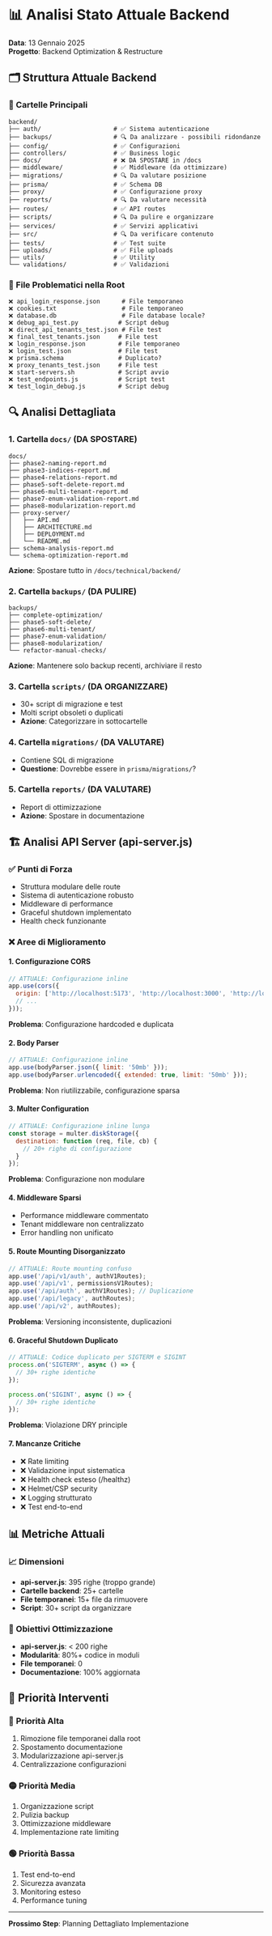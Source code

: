 # 📊 Analisi Stato Attuale Backend

**Data**: 13 Gennaio 2025  
**Progetto**: Backend Optimization & Restructure

## 🗂️ Struttura Attuale Backend

### 📁 Cartelle Principali
```
backend/
├── auth/                    # ✅ Sistema autenticazione
├── backups/                 # 🔍 Da analizzare - possibili ridondanze
├── config/                  # ✅ Configurazioni
├── controllers/             # ✅ Business logic
├── docs/                    # ❌ DA SPOSTARE in /docs
├── middleware/              # ✅ Middleware (da ottimizzare)
├── migrations/              # 🔍 Da valutare posizione
├── prisma/                  # ✅ Schema DB
├── proxy/                   # ✅ Configurazione proxy
├── reports/                 # 🔍 Da valutare necessità
├── routes/                  # ✅ API routes
├── scripts/                 # 🔍 Da pulire e organizzare
├── services/                # ✅ Servizi applicativi
├── src/                     # 🔍 Da verificare contenuto
├── tests/                   # ✅ Test suite
├── uploads/                 # ✅ File uploads
├── utils/                   # ✅ Utility
└── validations/             # ✅ Validazioni
```

### 🚨 File Problematici nella Root
```
❌ api_login_response.json      # File temporaneo
❌ cookies.txt                  # File temporaneo
❌ database.db                  # File database locale?
❌ debug_api_test.py           # Script debug
❌ direct_api_tenants_test.json # File test
❌ final_test_tenants.json     # File test
❌ login_response.json         # File temporaneo
❌ login_test.json             # File test
❌ prisma.schema               # Duplicato?
❌ proxy_tenants_test.json     # File test
❌ start-servers.sh            # Script avvio
❌ test_endpoints.js           # Script test
❌ test_login_debug.js         # Script debug
```

## 🔍 Analisi Dettagliata

### 1. **Cartella `docs/` (DA SPOSTARE)**
```
docs/
├── phase2-naming-report.md
├── phase3-indices-report.md
├── phase4-relations-report.md
├── phase5-soft-delete-report.md
├── phase6-multi-tenant-report.md
├── phase7-enum-validation-report.md
├── phase8-modularization-report.md
├── proxy-server/
│   ├── API.md
│   ├── ARCHITECTURE.md
│   ├── DEPLOYMENT.md
│   └── README.md
├── schema-analysis-report.md
└── schema-optimization-report.md
```
**Azione**: Spostare tutto in `/docs/technical/backend/`

### 2. **Cartella `backups/` (DA PULIRE)**
```
backups/
├── complete-optimization/
├── phase5-soft-delete/
├── phase6-multi-tenant/
├── phase7-enum-validation/
├── phase8-modularization/
└── refactor-manual-checks/
```
**Azione**: Mantenere solo backup recenti, archiviare il resto

### 3. **Cartella `scripts/` (DA ORGANIZZARE)**
- 30+ script di migrazione e test
- Molti script obsoleti o duplicati
- **Azione**: Categorizzare in sottocartelle

### 4. **Cartella `migrations/` (DA VALUTARE)**
- Contiene SQL di migrazione
- **Questione**: Dovrebbe essere in `prisma/migrations/`?

### 5. **Cartella `reports/` (DA VALUTARE)**
- Report di ottimizzazione
- **Azione**: Spostare in documentazione

## 🏗️ Analisi API Server (api-server.js)

### ✅ Punti di Forza
- Struttura modulare delle route
- Sistema di autenticazione robusto
- Middleware di performance
- Graceful shutdown implementato
- Health check funzionante

### ❌ Aree di Miglioramento

#### 1. **Configurazione CORS**
```javascript
// ATTUALE: Configurazione inline
app.use(cors({
  origin: ['http://localhost:5173', 'http://localhost:3000', 'http://localhost:5173'],
  // ...
}));
```
**Problema**: Configurazione hardcoded e duplicata

#### 2. **Body Parser**
```javascript
// ATTUALE: Configurazione inline
app.use(bodyParser.json({ limit: '50mb' }));
app.use(bodyParser.urlencoded({ extended: true, limit: '50mb' }));
```
**Problema**: Non riutilizzabile, configurazione sparsa

#### 3. **Multer Configuration**
```javascript
// ATTUALE: Configurazione inline lunga
const storage = multer.diskStorage({
  destination: function (req, file, cb) {
    // 20+ righe di configurazione
  }
});
```
**Problema**: Configurazione non modulare

#### 4. **Middleware Sparsi**
- Performance middleware commentato
- Tenant middleware non centralizzato
- Error handling non unificato

#### 5. **Route Mounting Disorganizzato**
```javascript
// ATTUALE: Route mounting confuso
app.use('/api/v1/auth', authV1Routes);
app.use('/api/v1', permissionsV1Routes);
app.use('/api/auth', authV1Routes); // Duplicazione
app.use('/api/legacy', authRoutes);
app.use('/api/v2', authRoutes);
```
**Problema**: Versioning inconsistente, duplicazioni

#### 6. **Graceful Shutdown Duplicato**
```javascript
// ATTUALE: Codice duplicato per SIGTERM e SIGINT
process.on('SIGTERM', async () => {
  // 30+ righe identiche
});

process.on('SIGINT', async () => {
  // 30+ righe identiche
});
```
**Problema**: Violazione DRY principle

#### 7. **Mancanze Critiche**
- ❌ Rate limiting
- ❌ Validazione input sistematica
- ❌ Health check esteso (/healthz)
- ❌ Helmet/CSP security
- ❌ Logging strutturato
- ❌ Test end-to-end

## 📊 Metriche Attuali

### 📈 Dimensioni
- **api-server.js**: 395 righe (troppo grande)
- **Cartelle backend**: 25+ cartelle
- **File temporanei**: 15+ file da rimuovere
- **Script**: 30+ script da organizzare

### 🎯 Obiettivi Ottimizzazione
- **api-server.js**: < 200 righe
- **Modularità**: 80%+ codice in moduli
- **File temporanei**: 0
- **Documentazione**: 100% aggiornata

## 🚀 Priorità Interventi

### 🔴 **Priorità Alta**
1. Rimozione file temporanei dalla root
2. Spostamento documentazione
3. Modularizzazione api-server.js
4. Centralizzazione configurazioni

### 🟡 **Priorità Media**
1. Organizzazione script
2. Pulizia backup
3. Ottimizzazione middleware
4. Implementazione rate limiting

### 🟢 **Priorità Bassa**
1. Test end-to-end
2. Sicurezza avanzata
3. Monitoring esteso
4. Performance tuning

---

**Prossimo Step**: Planning Dettagliato Implementazione